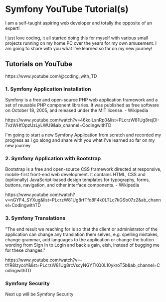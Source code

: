 <h1>Symfony YouTube Tutorial(s)</h1>
<p>I am a self-taught aspiring web developer and totally the opposite of an expert!</p>
<p>I just love coding, it all started doing this for myself with various small projects running  on my home PC over the years for my own amusement. I am going to share with you what I've learned so far on my new journey!</p>

<h2>Tutorials on YouTube</h2>
<p>https://www.youtube.com/@coding_with_TD</p>
<h3>1. Symfony Application Installation</h3>
<p>Symfony is a free and open-source PHP web application framework and a set of reusable PHP component libraries. It was published as free software on October 18, 2005, and released under the MIT license. - Wikipedia</p>
<p>https://www.youtube.com/watch?v=46kolLsnRp0&list=PLcrzW81Ug8rejDI-7vzWHfOpzUzLyLWU9&ab_channel=CodingwithTD</p>
<p>I'm going to start a new Symfony Application from scratch and recorded my progress as I go along and share with you what I've learned so far on my new journey</p>
<h3>2. Symfony Application with Bootstrap</h3>
<p>Bootstrap is a free and open-source CSS framework directed at responsive, mobile-first front-end web development. It contains HTML, CSS and (optionally) JavaScript-based design templates for typography, forms, buttons, navigation, and other interface components. - Wikipedia</p>
<p>https://www.youtube.com/watch?v=nGYF4_SYXug&list=PLcrzW81Ug8rfTfo8F4k0LTLc7kGSb07z2&ab_channel=CodingwithTD</p>
<h3>3. Symfony Translations</h3>
<p>"The end result we reaching for is so that the client or administrator of the application can change any translation them selves, e.g. spelling mistakes, change grammar, add languages to the application or change the button wording from Sign In to Login and back a gain, eish, instead of bugging me for these changes."</p>
<p>https://www.youtube.com/watch?v=-tYR8lzycoY&list=PLcrzW81Ug8rcVscyNGYTKQ0L10ykroT5b&ab_channel=CodingwithTD</p>
<h3>Symfony Security</h3>
<p>Next up will be Symfony Security</p>
